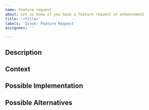 ```yaml
---
name: Feature request
about: Let us know if you have a feature request or enhancement
title: '<Title>'
labels: 'Issue: Feature Request'
assignees: ''

---
```


## Description
<!-- Is your feature request related to a problem? A clear and concise description of what the problem is: "I'm always frustrated when ..." -->

## Context
<!-- Why is this change important to you? How would you use it? How can it benefit other users? -->

## Possible Implementation
<!-- (Optional) Suggest an idea for implementing the addition or change. -->

## Possible Alternatives
<!-- (Optional) Describe any alternative solutions or features you've considered. -->
